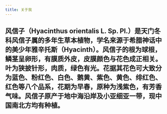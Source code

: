 ```yaml
---
title: 关于我
---
```


风信子（Hyacinthus orientalis L. Sp. Pl.）是天门冬科风信子属的多年生草本植物，学名来源于希腊神话中的美少年雅辛托斯（Hyacinth）。风信子的根为球根，鳞茎呈卵形，有膜质外皮，皮膜颜色与花色成正相关。叶为狭披针形，肉质，绿色有光。花据其花色可大致分为蓝色、粉红色、白色、鹅黄、紫色、黄色、绯红色、红色等八个品系，花期为早春，原种为浅紫色，有芳香气味。风信子原产于地中海沿岸及小亚细亚一带，现中国南北方均有种植。
---
